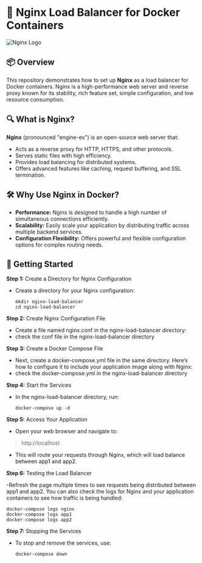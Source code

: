 
# 🚀 Nginx Load Balancer for Docker Containers

![Nginx Logo](https://pluspng.com/img-png/nginx-logo-png-php-logo-png-img-900-491-free-transparent-nginx-png-900x500.jpg)

## 📦 Overview

This repository demonstrates how to set up **Nginx** as a load balancer for Docker containers. Nginx is a high-performance web server and reverse proxy known for its stability, rich feature set, simple configuration, and low resource consumption.

## 🔍 What is Nginx?

**Nginx** (pronounced "engine-ex") is an open-source web server that:

- Acts as a reverse proxy for HTTP, HTTPS, and other protocols.
- Serves static files with high efficiency.
- Provides load balancing for distributed systems.
- Offers advanced features like caching, request buffering, and SSL termination.

## 🛠️ Why Use Nginx in Docker?

- **Performance:** Nginx is designed to handle a high number of simultaneous connections efficiently.
- **Scalability:** Easily scale your application by distributing traffic across multiple backend services.
- **Configuration Flexibility:** Offers powerful and flexible configuration options for complex routing needs.

## 🚀 Getting Started

**Step 1:** Create a Directory for Nginx Configuration

- Create a directory for your Nginx configuration:
  
      mkdir nginx-load-balancer
      cd nginx-load-balancer

**Step 2:** Create Nginx Configuration File

- Create a file named nginx.conf in the nginx-load-balancer directory: 
- check the conf file in the nginx-load-balancer directory

**Step 3:** Create a Docker Compose File

- Next, create a docker-compose.yml file in the same directory. Here’s how to configure it to include your application image along with Nginx:
- check the docker-compose.yml in the nginx-load-balancer directory

**Step 4:** Start the Services

- In the nginx-load-balancer directory, run:

      docker-compose up -d

**Step 5:** Access Your Application

- Open your web browser and navigate to:
> http://localhost
- This will route your requests through Nginx, which will load balance between app1 and app2.


**Step 6:** Testing the Load Balancer

-Refresh the page multiple times to see requests being distributed between app1 and app2. You can also check the logs for Nginx and your application containers to see how traffic is being handled:

    docker-compose logs nginx
    docker-compose logs app1
    docker-compose logs app2

**Step 7:** Stopping the Services
- To stop and remove the services, use:

      docker-compose down


